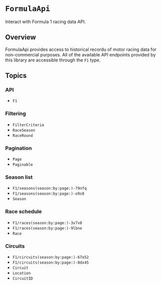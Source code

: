 # ``FormulaApi``

Interact with Formula 1 racing data API.

## Overview

FormulaApi provides access to historical recordu of motor racing data for non-commercial purposes.
All of the available API endpoints provided by this library are accessible through the ``F1`` type.

## Topics

### API

- ``F1``

### Filtering

- ``FilterCriteria``
- ``RaceSeason``
- ``RaceRound``

### Pagination

- ``Page``
- ``Paginable``

### Season list

- ``F1/seasons(season:by:page:)-79nfq``
- ``F1/seasons(season:by:page:)-o9s8``
- ``Season``

### Race schedule

- ``F1/races(season:by:page:)-3v7v8``
- ``F1/races(season:by:page:)-9lbne``
- ``Race``

### Circuits

- ``F1/circuits(season:by:page:)-67o52``
- ``F1/circuits(season:by:page:)-8dx45``
- ``Circuit``
- ``Location``
- ``CircuitID``
